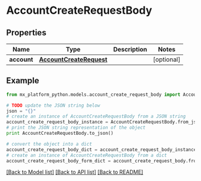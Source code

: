 # AccountCreateRequestBody


## Properties
Name | Type | Description | Notes
------------ | ------------- | ------------- | -------------
**account** | [**AccountCreateRequest**](AccountCreateRequest.md) |  | [optional] 

## Example

```python
from mx_platform_python.models.account_create_request_body import AccountCreateRequestBody

# TODO update the JSON string below
json = "{}"
# create an instance of AccountCreateRequestBody from a JSON string
account_create_request_body_instance = AccountCreateRequestBody.from_json(json)
# print the JSON string representation of the object
print AccountCreateRequestBody.to_json()

# convert the object into a dict
account_create_request_body_dict = account_create_request_body_instance.to_dict()
# create an instance of AccountCreateRequestBody from a dict
account_create_request_body_form_dict = account_create_request_body.from_dict(account_create_request_body_dict)
```
[[Back to Model list]](../README.md#documentation-for-models) [[Back to API list]](../README.md#documentation-for-api-endpoints) [[Back to README]](../README.md)


